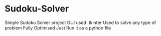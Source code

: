 # Sudoku-Solver
Simple Sudoku Solver project 
GUI used :tkinter 
Used to solve any type of problem
Fully Optimised
Just Run it as a python file
